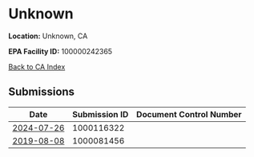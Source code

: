 # Unknown

**Location:** Unknown, CA

**EPA Facility ID:** 100000242365

[Back to CA Index](../../index.md)

## Submissions

| Date | Submission ID | Document Control Number |
|------|--------------|-------------------------|
| [2024-07-26](submissions/1000116322.md) | 1000116322 |  |
| [2019-08-08](submissions/1000081456.md) | 1000081456 |  |

